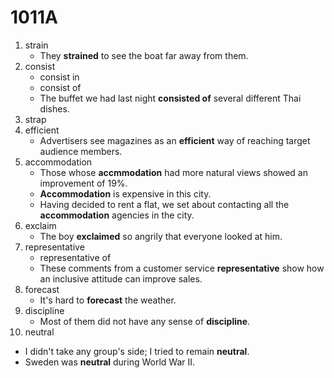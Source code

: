 # 1011A

1. strain
   - They **strained** to see the boat far away from them.
2. consist
   - consist in
   - consist of
   - The buffet we had last night **consisted of** several different Thai dishes. 
3. strap
4. efficient
   - Advertisers see magazines as an **efficient** way of reaching target audience members.
5. accommodation
   - Those whose **accmmodation** had more natural views showed an improvement of 19%.
   - **Accommodation** is expensive in this city.
   - Having decided to rent a flat, we set about contacting all the **accommodation** agencies in the city.
6. exclaim
   - The boy **exclaimed** so angrily that everyone looked at him.
7. representative
   - representative of
   - These comments from a customer service **representative** show how an inclusive attitude can improve sales.
8. forecast
   - It's hard to **forecast** the weather.
9. discipline
   - Most of them did not have any sense of **discipline**.
10. neutral
   - I didn't take any group's side; I tried to remain **neutral**.
   - Sweden was **neutral** during World War II.